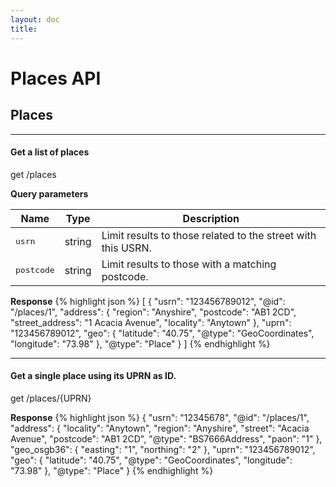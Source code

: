 ```yaml
---
layout: doc
title: 
---
```


# Places API





<!-- Hacky check to see if this resource is a root item and ensure it isnt
repeated for GET, POST, etc. It assumes there is always the GET method! -->

<h2 id="Places">Places</h2>


<hr/>
<h4>Get a list of places</h4>

<div class="api-call">
  <span class="rest-method get">get</span>
  <span>/places</span>
</div>


**Query parameters**

Name | Type | Description
-----|------|------------
<tt>usrn</tt> | string | Limit results to those related to the street with this USRN.
<tt>postcode</tt> | string | Limit results to those with a matching postcode.





**Response**
{% highlight json %}
[
  {
    "usrn": "123456789012",
    "@id": "/places/1",
    "address": {
      "region": "Anyshire",
      "postcode": "AB1 2CD",
      "street_address": "1 Acacia Avenue",
      "locality": "Anytown"
    },
    "uprn": "123456789012",
    "geo": {
      "latitude": "40.75",
      "@type": "GeoCoordinates",
      "longitude": "73.98"
    },
    "@type": "Place"
  }
]
{% endhighlight %}







<!-- Hacky check to see if this resource is a root item and ensure it isnt
repeated for GET, POST, etc. It assumes there is always the GET method! -->


<hr/>
<h4>Get a single place using its UPRN as ID.</h4>

<div class="api-call">
  <span class="rest-method get">get</span>
  <span>/places/{UPRN}</span>
</div>





**Response**
{% highlight json %}
{
  "usrn": "12345678",
  "@id": "/places/1",
  "address": {
    "locality": "Anytown",
    "region": "Anyshire",
    "street": "Acacia Avenue",
    "postcode": "AB1 2CD",
    "@type": "BS7666Address",
    "paon": "1"
  },
  "geo_osgb36": {
    "easting": "1",
    "northing": "2"
  },
  "uprn": "123456789012",
  "geo": {
    "latitude": "40.75",
    "@type": "GeoCoordinates",
    "longitude": "73.98"
  },
  "@type": "Place"
}
{% endhighlight %}







